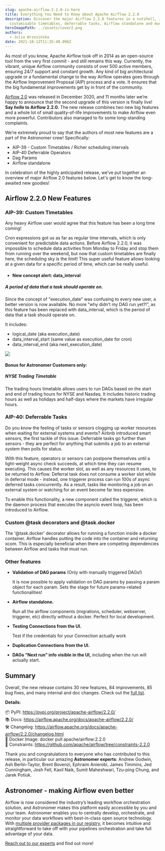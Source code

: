 ```yaml
---
slug: apache-airflow-2.2.0-is-here
title: Everything You Need to Know about Apache Airflow 2.2.0
description: Discover the major Airflow 2.2.0 features in a nutshell, including
  customisable timetables, deferrable tasks, Airflow standalone and much more.
heroImagePath: ../assets/cover2.png
authors:
  - Julia Wrzosińska
date: 2021-10-12T11:35:48.896Z
---
```

As most of you know, Apache Airflow took off in 2014 as an open-source tool from the very first commit - and still remains this way. Currently, the vibrant, unique Airflow community consists of over 500 active members, ensuring 24/7 support and constant growth. Any kind of big architectural upgrade or a fundamental change to the way Airflow operates goes through the Airflow Improvement Proposal (AIP) process and a vote. It ensures that the big fundamental improvements get by in front of the community.

[Airflow 2.0](http://astronomer.io/blog/introducing-airflow-2-0) was released in December 2020, and 11 months later we’re happy to announce that the second upgrade of this version is finally live! **Say *hello* to Airflow 2.2.0.** The new release combines two new big features and a whole lot of small quality-of-life improvements to make Airflow even more powerful. Contributors also managed to fix some long-standing complaints. 

We’re extremely proud to say that the authors of most new features are a part of the Astronomer crew! Specifically:

* AIP-39 - Custom Timetables / Richer scheduling intervals
* AIP-40 Deferrable Operators
* Dag Params
* Airflow standalone

In celebration of the highly anticipated release, we’ve put together an overview of major Airflow 2.0 features below. Let's get to know the long-awaited new goodies!

## Airflow 2.2.0 New Features

### AIP-39: Custom Timetables

Any heavy Airflow user would agree that this feature has been a long time coming!

Cron expressions got us as far as regular time intervals, which is only convenient for predictable data actions. Before Airflow 2.2.0, it was impossible to schedule data activities from Monday to Friday and stop them from running over the weekend, but now that custom timetables are finally here, the scheduling sky is the limit! This super useful feature allows looking at a given data for a specific period of time, which can be really useful. 

* #### New concept alert: data_interval

##### **A period of data that a task should operate on.**

Since the concept of "execution_date" was confusing to every new user, a better version is now available. No more “why didn’t my DAG run yet?!”, as this feature has been replaced with data_interval, which is the period of data that a task should operate on. 

It includes:

* logical_date (aka execution_date)
* data_interval_start (same value as execution_date for cron)
* data_interval_end (aka next_execution_date)

![](https://lh5.googleusercontent.com/yWsZ_ZpMRSl77g1-XmmAytyCgpK9smcR1sxbQmcpJ5oGcOjFJq3k0zESuExN-OrMfwQdtntNz0BGmw44hcQgl2VW50YitE8IzIQ2y0b2ZAw_EdsAG3DqnhBT44PDCdFfb4KS0Wnw=s0)

#### Bonus for Astronomer Customers only:

##### NYSE Trading Timetable

The trading hours timetable allows users to run DAGs based on the start and end of trading hours for NYSE and Nasdaq. It includes historic trading hours as well as holidays and half-days where the markets have irregular hours. 



### AIP-40: Deferrable Tasks

Do you know the feeling of tasks or sensors clogging up worker resources when waiting for external systems and events? Airbnb introduced smart sensors, the first tackle of this issue. Deferrable tasks go further than sensors - they are perfect for anything that submits a job to an external system then polls for status.

With this feature, operators or sensors can postpone themselves until a light-weight async check succeeds, at which time they can resume executing. This causes the worker slot, as well as any resources it uses, to be returned to Airflow. Deferral task does not consume a worker slot while in deferral mode - instead, one triggerer process can run 100s of async deferred tasks concurrently. As a result, tasks like monitoring a job on an external system or watching for an event become far less expensive. 

To enable this functionality, a new component called the triggerer, which is the daemon process that executes the asyncio event loop, has been introduced to Airflow.

### Custom @task decorators and @task.docker

The '@task.docker' decorator allows for running a function inside a docker container. Airflow handles putting the code into the container and returning xcom. This is especially beneficial when there are competing dependencies between Airflow and tasks that must run.

### Other features

* **Validation of DAG params** (Only with manually triggered DAGs!)

  It is now possible to apply validation on DAG params by passing a param object for each param. Sets the stage for future params-related functionalities!
* **Airflow standalone.**

  Run all the airflow components (migrations, scheduler, webserver, triggerer, etc) directly without a docker. Perfect for local development.
* **Testing Connections from the UI.**

  Test if the credentials for your Connection actually work
* **Duplication Connections from the UI.**
* **DAGs “Next run” info visible in the UI,** including when the run will actually start.

## Summary

Overall, the new release contains 30 new features, 84 improvements, 85 bug fixes, and many internal and doc changes. Check out the [full list](https://airflow.apache.org/docs/apache-airflow/stable/changelog.html).

**Details**:

📦 PyPI: <https://pypi.org/project/apache-airflow/2.2.0/>\
📚 Docs: <https://airflow.apache.org/docs/apache-airflow/2.2.0/>\
🛠️ Changelog: <https://airflow.apache.org/docs/apache-airflow/2.2.0/changelog.html>\
🐳 Docker Image: docker pull apache/airflow:2.2.0\
🚏 Constraints: <https://github.com/apache/airflow/tree/constraints-2.2.0>

Thank you and congratulations to everyone who has contributed to this release, in particular our amazing **Astronomer experts**: Andrew Godwin, Ash Berlin-Taylor, Brent Bovenzi, Ephraim Anierobi, James Timmins, Jed Cunningham, Josh Fell, Kaxil Naik, Sumit Maheshwari, Tzu-ping Chung, and Jarek Potiuk.

## Astronomer - making Airflow even better

Airflow is now considered the industry’s leading workflow orchestration solution, and Astronomer makes this platform easily accessible by you and your team. Astronomer enables you to centrally develop, orchestrate, and monitor your data workflows with best-in-class open source technology. With [multiple provider packages in our registry](https://registry.astronomer.io/providers/), it becomes intuitive and straightforward to take off with your pipelines orchestration and take full advantage of your data. 

[Reach out to our experts](https://www.astronomer.io/get-astronomer/) and find out more!